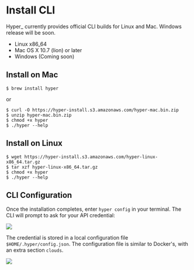# Install CLI

Hyper\_ currently provides official CLI builds for Linux and Mac. Windows release will be soon.

- Linux x86_64
- Mac OS X 10.7 (lion) or later
- Windows (Coming soon)

## Install on Mac

    $ brew install hyper

or

    $ curl -O https://hyper-install.s3.amazonaws.com/hyper-mac.bin.zip
    $ unzip hyper-mac.bin.zip 
    $ chmod +x hyper
    $ ./hyper --help

## Install on Linux

    $ wget https://hyper-install.s3.amazonaws.com/hyper-linux-x86_64.tar.gz
    $ tar xzf hyper-linux-x86_64.tar.gz
    $ chmod +x hyper
    $ ./hyper --help

## CLI Configuration

Once the installation completes, enter `hyper config` in your terminal. The CLI will prompt to ask for your API credential:

![](https://trello-attachments.s3.amazonaws.com/56daae9b816ec930c8d98197/720x143/9fdd9a68694376d4ec62a3d93409e67c/upload_3_18_2016_at_6_11_19_PM.png)

The credential is stored in a local configuration file `$HOME/.hyper/config.json`. The configuration file is similar to Docker's, with an extra section `clouds`.

![](https://trello-attachments.s3.amazonaws.com/56daae9b816ec930c8d98197/635x160/c9caa016982d5884eb06578292c154bf/config.png)

